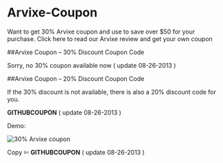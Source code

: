 Arvixe-Coupon
=============

Want to get 30% Arvixe coupon and use to save over $50 for your purchase. Click here to read our Arvixe review and get your own coupon

##Arvixe Coupon – 30% Discount Coupon Code

Sorry, no 30% coupon available now ( update 08-26-2013 )

##Arvixe Coupon – 20% Discount Coupon Code

If the 30% discount is not available, there is also a 20% discount code for you.

**GITHUBCOUPON** ( update 08-26-2013 )

Demo:

![30% Arvixe coupon](http://i.imgur.com/0ULubiG.png)

Copy ✄ **GITHUBCOUPON** ( update 08-26-2013 )
